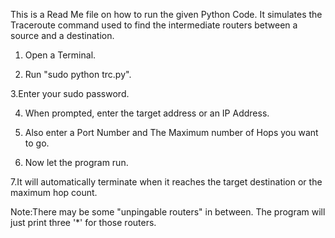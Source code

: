 This is a Read Me file on how to run the given Python Code.
It simulates the Traceroute command used to find the intermediate routers between a source and a destination.

1. Open a Terminal.

2. Run "sudo python trc.py".

3.Enter your sudo password.

4. When prompted, enter the target address or an IP Address.

5. Also enter a Port Number and The Maximum number of Hops you want to go.

6. Now let the program run.

7.It will automatically terminate when it reaches the target destination or the maximum hop count.

Note:There may be some "unpingable routers" in between. The program will just print three '*' for those routers.

